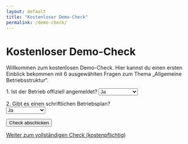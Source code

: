 ```yaml
---
layout: default
title: "Kostenloser Demo-Check"
permalink: /demo-check/
---
```


# Kostenloser Demo-Check

Willkommen zum kostenlosen Demo-Check. Hier kannst du einen ersten Einblick bekommen mit 6 ausgewählten Fragen zum Thema „Allgemeine Betriebsstruktur“.

<form>
  <label>1. Ist der Betrieb offiziell angemeldet?  
    <select name="frage1">
      <option>Ja</option>
      <option>Nein</option>
      <option>Weiß ich nicht</option>
    </select>
  </label><br>

  <label>2. Gibt es einen schriftlichen Betriebsplan?  
    <select name="frage2">
      <option>Ja</option>
      <option>Nein</option>
      <option>Weiß ich nicht</option>
    </select>
  </label><br>

  <!-- Hier die weiteren 4 Fragen analog ergänzen -->

  <button type="submit">Check abschicken</button>
</form>

<p><a href="/kostenpflichtiger-check/">Weiter zum vollständigen Check (kostenpflichtig)</a></p>
